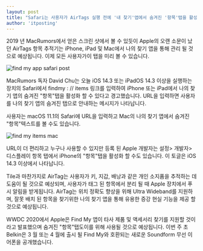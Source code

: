 ```yaml
---
layout: post
title: "Safari는 사용자가 AirTags 실행 전에 '내 찾기'앱에서 숨겨진 '항목'탭을 활성화하도록 허용합니다."
author: 'itposting'
---
```



2019 년 MacRumors에서 얻은 스크린 샷에서 볼 수 있듯이 Apple의 오랜 소문이 났던 AirTags 항목 추적기는 iPhone, iPad 및 Mac에서 나의 찾기 앱을 통해 관리 될 것으로 예상됩니다.
 이제 모든 사용자가이 탭을 미리 볼 수 있습니다.

![find my app safari post](https://images.macrumors.com/t/VOM5eg5estKZ8wY6kJ-xQha2NNw=/2500x0/filters:no_upscale():quality(90)/article-new/2021/01/find-my-app-safari-post.jpg)

MacRumors 독자 David Chu는 오늘 iOS 14.3 또는 iPadOS 14.3 이상을 실행하는 장치의 Safari에서 findmy : // items 링크를 입력하여 iPhone 또는 iPad에서 나의 찾기 앱의 숨겨진 "항목"탭을 활성화 할 수 있다고 경고했습니다.
 URL을 입력하면 사용자를 나의 찾기 앱의 숨겨진 탭으로 안내하는 메시지가 나타납니다.

사용자는 macOS 11.1의 Safari에 URL을 입력하고 Mac의 나의 찾기 앱에서 숨겨진 "항목"텍스트를 볼 수도 있습니다.

![find my items mac](https://images.macrumors.com/t/KO0vrfFITqs6m3HnlWOFnxcjHHk=/2500x0/filters:no_upscale():quality(90)/article-new/2021/01/find-my-items-mac.jpg)

URL이 더 편리하고 누구나 사용할 수 있지만 등록 된 Apple 개발자는 설정> 개발자> 디스플레이 항목 탭에서 iPhone의 "항목"탭을 활성화 할 수도 있습니다.
 이 토글은 iOS 14.3 이상에서 나타납니다.

Tile과 마찬가지로 AirTag는 사용자가 키, 지갑, 배낭과 같은 개인 소지품을 추적하는 데 도움이 될 것으로 예상되며, 사용자가 태그 된 항목에서 분리 될 때 Apple 장치에서 푸시 알림을 받게됩니다.
 AirTag는 위치 정확도 향상을 위해 Ultra Wideband를 지원하며, 잘못 배치 된 항목을 찾기위한 나의 찾기 앱을 통해 유용한 증강 현실 기능을 제공 할 것으로 예상됩니다.

WWDC 2020에서 Apple은 Find My 앱이 타사 제품 및 액세서리 찾기를 지원할 것이라고 발표했으며 숨겨진 "항목"탭도이를 위해 사용될 것으로 예상됩니다.
 이번 주 초 Belkin은 3 월 또는 4 월에 출시 될 Find My와 호환되는 새로운 Soundform 무선 이어폰을 공개했습니다.